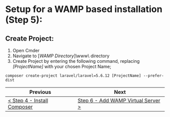 # Setup for a WAMP based installation (Step 5):

## Create Project:

1. Open Cmder
2. Navigate to [_WAMP Directory_]\www\ directory
3. Create Project by entering the following command, replacing _[ProjectName]_ with your chosen Project Name;

[//]: # "composer create-project laravel/laravel [ProjectName]"

```
composer create-project laravel/laravel=5.6.12 [ProjectName] --prefer-dist
```

| Previous | Next |
| -------- | ---- |
| [< Step 4 - Install Composer ](wamp-4.md) | [Step 6 - Add WAMP Virtual Server >](wamp-6.md) |